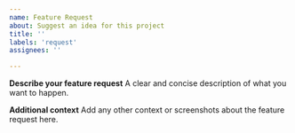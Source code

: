 ```yaml
---
name: Feature Request
about: Suggest an idea for this project
title: ''
labels: 'request'
assignees: ''

---
```


**Describe your feature request**
A clear and concise description of what you want to happen.

**Additional context**
Add any other context or screenshots about the feature request here.
